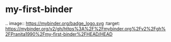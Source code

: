 # my-first-binder
.. image:: https://mybinder.org/badge_logo.svg
 :target: https://mybinder.org/v2/gh/https%3A%2F%2Fmybinder.org%2Fv2%2Fgh%2FPranita1990%2Fmy-first-binder%2FHEAD/HEAD

